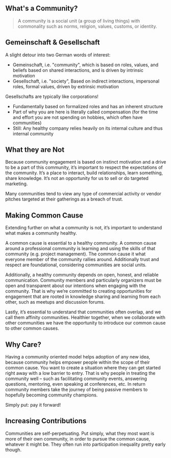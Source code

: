## What's a Community?

> A community is a social unit (a group of living things) with commonality such as norms, religion, values, customs, or identity.

## Gemeinschaft & Gesellschaft

A slight detour into two German words of interest:

- Gemeinschaft, i.e. "community", which is based on roles, values, and beliefs based on shared interactions, and is driven by intrinsic motivation
- Gesellschaft, i.e. "society", Based on indirect interactions, impersonal roles, formal values, driven by extrinsic motivation

Gesellschafts are typically like corporations!

- Fundamentally based on formalized roles and has an inherent structure
- Part of why you are here is literally called compensation (for the time and effort you are not spending on hobbies, which often have communities)
- Still: Any healthy company relies heavily on its internal culture and thus internal community

## What they are Not

Because community engagement is based on instinct motivation and a drive to be a part of this community, it’s important to respect the expectations of the community. It’s a place to interact, build relationships, learn something, share knowledge. It’s not an opportunity for us to sell or do targeted marketing.

Many communities tend to view any type of commercial activity or vendor pitches targeted at their gatherings as a breach of trust.

## Making Common Cause

Extending further on what a community is not, it’s important to understand what makes a community healthy. 

A common cause is essential to a healthy community. A common cause around a professional community is learning and using the skills of that community (e.g. project management). The common cause it what everyone member of the community rallies around. Additionally trust and respect are foundational, considering communities are social units. 

Additionally, a healthy community depends on open, honest, and reliable communication. Community members and particularly organizers must be open and transparent about our intentions when engaging with the community. That is why we’re committed to creating opportunities for engagement that are rooted in knowledge sharing and learning from each other, such as meetups and discussion forums. 

Lastly, it’s essential to understand that communities often overlap, and we call them affinity communities. Healthier together, when we collaborate with other communities we have the opportunity to introduce our common cause to other common causes.

## Why Care?

Having a community oriented model helps adoption of any new idea, because community helps empower people within the scope of their common cause. You want to create a situation where they can get started right away with a low barrier to entry. That is why people in treating the community well – such as facilitating community events, answering  questions, mentoring, even speaking at conferences, etc. In return community members take the journey of being passive members to hopefully becoming community champions. 

Simply put: pay it forward!

## Increasing Contributions

Communities are self-perpetuating.  Put simply, what they most want is more of their own community, in order to pursue the common cause, whatever it might be.  They often run into participation inequality pretty early though.